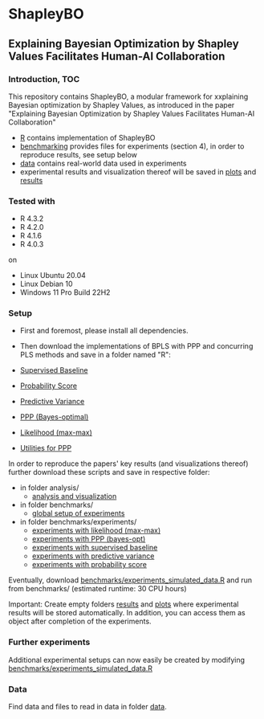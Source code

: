# ShapleyBO

## Explaining Bayesian Optimization by Shapley Values Facilitates Human-AI Collaboration



### Introduction, TOC
This repository contains ShapleyBO, a modular framework for xxplaining Bayesian optimization by Shapley Values, as introduced in the paper "Explaining Bayesian Optimization by Shapley Values Facilitates Human-AI Collaboration"

* [R](R) contains implementation of ShapleyBO
* [benchmarking](benchmarking) provides files for experiments (section 4), in order to reproduce results, see setup below
* [data](data) contains real-world data used in experiments
* experimental results and visualization thereof will be saved in [plots](plots) and [results](results) 


### Tested with

- R 4.3.2
- R 4.2.0
- R 4.1.6
- R 4.0.3

on
- Linux Ubuntu 20.04
- Linux Debian 10
- Windows 11 Pro Build 22H2 


### Setup

* First and foremost, please install all dependencies.
* Then download the implementations of BPLS with PPP and concurring PLS methods and save in a folder named "R":

* [Supervised Baseline](R/standard_supervised.R)
* [Probability Score](R/standard_self_training_conf.R)
* [Predictive Variance](R/standard_self_training.R)
* [PPP (Bayes-optimal)](R/diff_marg_likelihood_pred_ext.R)
* [Likelihood (max-max)](R/diff_marg_likelihood_pred.R)
* [Utilities for PPP](R/utils_diff_marg_likelihood.R)


In order to reproduce the papers' key results (and visualizations thereof) further download these scripts and save in respective folder:

* in folder analysis/
    * [analysis and visualization](analyze/analyze.R) 
* in folder benchmarks/
    * [global setup of experiments](benchmarks/run_benchmarks_simulated_data_p=60.R)
* in folder benchmarks/experiments/
    * [experiments with likelihood (max-max)](benchmarks/experiments/benchmark-dml-pred.R)
    * [experiments with PPP (bayes-opt)](benchmarks/experiments/benchmark-dml-pred-ext.R)
    * [experiments with supervised baseline](benchmarks/experiments/_benchmark-standard-supervised.R)
    * [experiments with predictive variance](benchmarks/experiments/_benchmark-standard-self-training.R)
    * [experiments with probability score](benchmarks/experiments/_benchmark-standard-self-training_conf.R)


Eventually, download [benchmarks/experiments_simulated_data.R](benchmarks/experiments_simulated_data.R) and run from benchmarks/ (estimated runtime: 30 CPU hours)

Important: Create empty folders [results](results) and [plots](plots) where experimental results will be stored automatically. In addition, you can access them as object after completion of the experiments.


### Further experiments

Additional experimental setups can now easily be created by modifying [benchmarks/experiments_simulated_data.R](benchmarks/experiments_simulated_data.R)


### Data

Find data and files to read in data in folder [data](data). 



